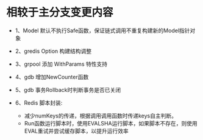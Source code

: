 # 相较于主分支变更内容
- 1、Model 默认不执行Safe函数，保证链式调用不重复构建新的Model指针对象

- 2、gredis Option 构建结构调整

- 3、grpool 添加 WithParams 特性支持

- 4、gdb 增加NewCounter函数

- 5、gdb 事务Rollback时判断事务是否已关闭

- 6、Redis 脚本封装: 
  - 减少numKeys的传递，根据调用调用函数时传递keys自主判断。
  - Run函数运行脚本时，使用EVALSHA运行脚本，如果脚本不存在，则使用EVAL重试并尝试缓存脚本，以提升运行效率